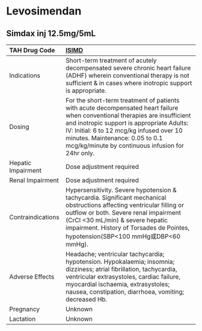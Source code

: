 # Levosimendan

## Simdax inj 12.5mg/5mL

| TAH Drug Code      | [ISIMD](https://www.tahsda.org.tw/drugs/hissearch.php?drug_code=ISIMD)                                                                                                                                                                                                                                      |
|:-------------------|:------------------------------------------------------------------------------------------------------------------------------------------------------------------------------------------------------------------------------------------------------------------------------------------------------------|
| Indications        | Short-term treatment of acutely decompensated severe chronic heart failure (ADHF) wherein conventional therapy is not sufficient & in cases where inotropic support is appropriate.                                                                                                                         |
| Dosing             | For the short-term treatment of patients with acute decompensated heart failure when conventional therapies are insufficient and inotropic support is appropriate Adults: IV: Initial: 6 to 12 mcg/kg infused over 10 minutes. Maintenance: 0.05 to 0.1 mcg/kg/minute by continuous infusion for 24hr only. |
| Hepatic Impairment | Dose adjustment required                                                                                                                                                                                                                                                                                    |
| Renal Impairment   | Dose adjustment required                                                                                                                                                                                                                                                                                    |
| Contraindications  | Hypersensitivity. Severe hypotension & tachycardia. Significant mechanical obstructions affecting ventricular filling or outflow or both. Severe renal impairment (CrCl <30 mL/min) & severe hepatic impairment. History of Torsades de Pointes, hypotension(SBP<100 mmHg或DBP<60 mmHg).                     |
| Adverse Effects    | Headache; ventricular tachycardia; hypotension. Hypokalaemia; insomnia; dizziness; atrial fibrillation, tachycardia, ventricular extrasystoles, cardiac failure, myocardial ischaemia, extrasystoles; nausea, constipation, diarrhoea, vomiting; decreased Hb.                                              |
| Pregnancy          | Unknown                                                                                                                                                                                                                                                                                                     |
| Lactation          | Unknown                                                                                                                                                                                                                                                                                                     |

